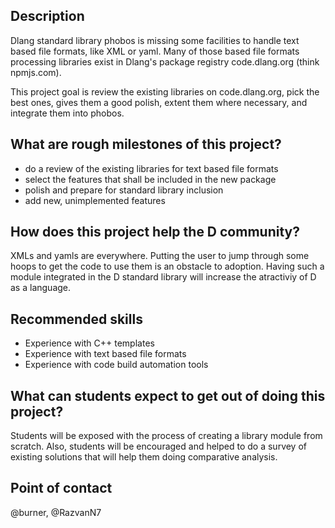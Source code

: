 ## Description

Dlang standard library phobos is missing some facilities to handle text based file formats, like XML or yaml.
Many of those based file formats processing libraries exist in Dlang's package registry code.dlang.org (think npmjs.com).

This project goal is review the existing libraries on code.dlang.org, pick the best ones, gives them a good polish,
extent them where necessary, and integrate them into phobos.

## What are rough milestones of this project?

- do a review of the existing libraries for text based file formats
- select the features that shall be included in the new package
- polish and prepare for standard library inclusion
- add new, unimplemented features

## How does this project help the D community?

XMLs and yamls are everywhere.
Putting the user to jump through some hoops to get the code to use them is an obstacle to adoption.
Having such a module integrated in the D standard library will increase the atractiviy of D as a language.

## Recommended skills

- Experience with C++ templates
- Experience with text based file formats
- Experience with code build automation tools

## What can students expect to get out of doing this project?

Students will be exposed with the process of creating a library module from scratch.
Also, students will be encouraged and helped to do a survey of existing solutions that
will help them doing comparative analysis.

## Point of contact

@burner, @RazvanN7


